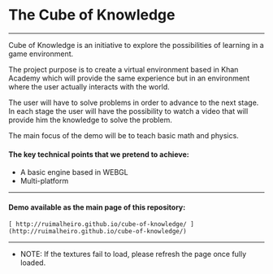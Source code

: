 The Cube of Knowledge
=====
---

Cube of Knowledge is an initiative to explore the possibilities of learning in a game environment.

The project purpose is to create a virtual environment based in Khan Academy which will provide the same experience but in an environment where the user actually interacts with the world.

The user will have to solve problems in order to advance to the next stage. In each stage the user will have the possibility to watch a video that will provide him the knowledge to solve the problem.

The main focus of the demo will be to teach basic math and physics.


#### The key technical points that we pretend to achieve:
* A basic engine based in WEBGL
* Multi-platform

---
#### Demo available as the main page of this repository:
    [ http://ruimalheiro.github.io/cube-of-knowledge/ ] (http://ruimalheiro.github.io/cube-of-knowledge/)
---
* NOTE: If the textures fail to load, please refresh the page once fully loaded.